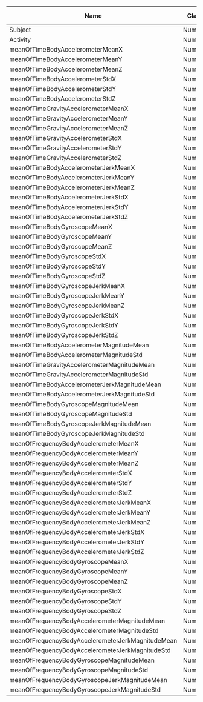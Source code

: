 |Name|Class|Range|Short Description|
|---|---|---|---|
|Subject|Numeric|[-1,1]|NA|
|Activity|Numeric|[-1,1]|NA|
|meanOfTimeBodyAccelerometerMeanX|Numeric|[-1,1]|NA|
|meanOfTimeBodyAccelerometerMeanY|Numeric|[-1,1]|NA|
|meanOfTimeBodyAccelerometerMeanZ|Numeric|[-1,1]|NA|
|meanOfTimeBodyAccelerometerStdX|Numeric|[-1,1]|NA|
|meanOfTimeBodyAccelerometerStdY|Numeric|[-1,1]|NA|
|meanOfTimeBodyAccelerometerStdZ|Numeric|[-1,1]|NA|
|meanOfTimeGravityAccelerometerMeanX|Numeric|[-1,1]|NA|
|meanOfTimeGravityAccelerometerMeanY|Numeric|[-1,1]|NA|
|meanOfTimeGravityAccelerometerMeanZ|Numeric|[-1,1]|NA|
|meanOfTimeGravityAccelerometerStdX|Numeric|[-1,1]|NA|
|meanOfTimeGravityAccelerometerStdY|Numeric|[-1,1]|NA|
|meanOfTimeGravityAccelerometerStdZ|Numeric|[-1,1]|NA|
|meanOfTimeBodyAccelerometerJerkMeanX|Numeric|[-1,1]|NA|
|meanOfTimeBodyAccelerometerJerkMeanY|Numeric|[-1,1]|NA|
|meanOfTimeBodyAccelerometerJerkMeanZ|Numeric|[-1,1]|NA|
|meanOfTimeBodyAccelerometerJerkStdX|Numeric|[-1,1]|NA|
|meanOfTimeBodyAccelerometerJerkStdY|Numeric|[-1,1]|NA|
|meanOfTimeBodyAccelerometerJerkStdZ|Numeric|[-1,1]|NA|
|meanOfTimeBodyGyroscopeMeanX|Numeric|[-1,1]|NA|
|meanOfTimeBodyGyroscopeMeanY|Numeric|[-1,1]|NA|
|meanOfTimeBodyGyroscopeMeanZ|Numeric|[-1,1]|NA|
|meanOfTimeBodyGyroscopeStdX|Numeric|[-1,1]|NA|
|meanOfTimeBodyGyroscopeStdY|Numeric|[-1,1]|NA|
|meanOfTimeBodyGyroscopeStdZ|Numeric|[-1,1]|NA|
|meanOfTimeBodyGyroscopeJerkMeanX|Numeric|[-1,1]|NA|
|meanOfTimeBodyGyroscopeJerkMeanY|Numeric|[-1,1]|NA|
|meanOfTimeBodyGyroscopeJerkMeanZ|Numeric|[-1,1]|NA|
|meanOfTimeBodyGyroscopeJerkStdX|Numeric|[-1,1]|NA|
|meanOfTimeBodyGyroscopeJerkStdY|Numeric|[-1,1]|NA|
|meanOfTimeBodyGyroscopeJerkStdZ|Numeric|[-1,1]|NA|
|meanOfTimeBodyAccelerometerMagnitudeMean|Numeric|[-1,1]|NA|
|meanOfTimeBodyAccelerometerMagnitudeStd|Numeric|[-1,1]|NA|
|meanOfTimeGravityAccelerometerMagnitudeMean|Numeric|[-1,1]|NA|
|meanOfTimeGravityAccelerometerMagnitudeStd|Numeric|[-1,1]|NA|
|meanOfTimeBodyAccelerometerJerkMagnitudeMean|Numeric|[-1,1]|NA|
|meanOfTimeBodyAccelerometerJerkMagnitudeStd|Numeric|[-1,1]|NA|
|meanOfTimeBodyGyroscopeMagnitudeMean|Numeric|[-1,1]|NA|
|meanOfTimeBodyGyroscopeMagnitudeStd|Numeric|[-1,1]|NA|
|meanOfTimeBodyGyroscopeJerkMagnitudeMean|Numeric|[-1,1]|NA|
|meanOfTimeBodyGyroscopeJerkMagnitudeStd|Numeric|[-1,1]|NA|
|meanOfFrequencyBodyAccelerometerMeanX|Numeric|[-1,1]|NA|
|meanOfFrequencyBodyAccelerometerMeanY|Numeric|[-1,1]|NA|
|meanOfFrequencyBodyAccelerometerMeanZ|Numeric|[-1,1]|NA|
|meanOfFrequencyBodyAccelerometerStdX|Numeric|[-1,1]|NA|
|meanOfFrequencyBodyAccelerometerStdY|Numeric|[-1,1]|NA|
|meanOfFrequencyBodyAccelerometerStdZ|Numeric|[-1,1]|NA|
|meanOfFrequencyBodyAccelerometerJerkMeanX|Numeric|[-1,1]|NA|
|meanOfFrequencyBodyAccelerometerJerkMeanY|Numeric|[-1,1]|NA|
|meanOfFrequencyBodyAccelerometerJerkMeanZ|Numeric|[-1,1]|NA|
|meanOfFrequencyBodyAccelerometerJerkStdX|Numeric|[-1,1]|NA|
|meanOfFrequencyBodyAccelerometerJerkStdY|Numeric|[-1,1]|NA|
|meanOfFrequencyBodyAccelerometerJerkStdZ|Numeric|[-1,1]|NA|
|meanOfFrequencyBodyGyroscopeMeanX|Numeric|[-1,1]|NA|
|meanOfFrequencyBodyGyroscopeMeanY|Numeric|[-1,1]|NA|
|meanOfFrequencyBodyGyroscopeMeanZ|Numeric|[-1,1]|NA|
|meanOfFrequencyBodyGyroscopeStdX|Numeric|[-1,1]|NA|
|meanOfFrequencyBodyGyroscopeStdY|Numeric|[-1,1]|NA|
|meanOfFrequencyBodyGyroscopeStdZ|Numeric|[-1,1]|NA|
|meanOfFrequencyBodyAccelerometerMagnitudeMean|Numeric|[-1,1]|NA|
|meanOfFrequencyBodyAccelerometerMagnitudeStd|Numeric|[-1,1]|NA|
|meanOfFrequencyBodyAccelerometerJerkMagnitudeMean|Numeric|[-1,1]|NA|
|meanOfFrequencyBodyAccelerometerJerkMagnitudeStd|Numeric|[-1,1]|NA|
|meanOfFrequencyBodyGyroscopeMagnitudeMean|Numeric|[-1,1]|NA|
|meanOfFrequencyBodyGyroscopeMagnitudeStd|Numeric|[-1,1]|NA|
|meanOfFrequencyBodyGyroscopeJerkMagnitudeMean|Numeric|[-1,1]|NA|
|meanOfFrequencyBodyGyroscopeJerkMagnitudeStd|Numeric|[-1,1]|NA|
